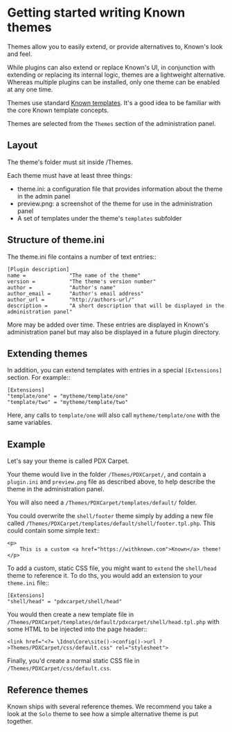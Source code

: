 # Getting started writing Known themes

Themes allow you to easily extend, or provide alternatives to, Known's look and feel.

While plugins can also extend or replace Known's UI, in conjunction with extending or replacing its internal logic,
themes are a lightweight alternative. Whereas multiple plugins can be installed, only one theme can be enabled at any
one time.

Themes use standard [Known templates](../templating/index.md). It's a good idea to be familiar with the
core Known template concepts.

Themes are selected from the `Themes` section of the administration panel.

## Layout

The theme's folder must sit inside /Themes.

Each theme must have at least three things:

* theme.ini: a configuration file that provides information about the theme in the admin panel
* preview.png: a screenshot of the theme for use in the administration panel
* A set of templates under the theme's `templates` subfolder

## Structure of theme.ini

The theme.ini file contains a number of text entries::

    [Plugin description]
    name =              "The name of the theme"
    version =           "The theme's version number"
    author =            "Author's name"
    author_email =      "Author's email address"
    author_url =        "http://authors-url/"
    description =       "A short description that will be displayed in the administration panel"

More may be added over time. These entries are displayed in Known's administration panel but may also be displayed in
a future plugin directory.

## Extending themes

In addition, you can extend templates with entries in a special `[Extensions]` section. For example::

    [Extensions]
    "template/one" = "mytheme/template/one"
    "template/two" = "mytheme/template/two"

Here, any calls to `template/one` will also call `mytheme/template/one` with the same variables.

## Example

Let's say your theme is called PDX Carpet.

Your theme would live in the folder `/Themes/PDXCarpet/`, and contain a `plugin.ini` and `preview.png` file as described
above, to help describe the theme in the administration panel.

You will also need a `/Themes/PDXCarpet/templates/default/` folder.

You could overwrite the `shell/footer` theme simply by adding a new file called `/Themes/PDXCarpet/templates/default/shell/footer.tpl.php`. This could contain some simple text::

    <p>
        This is a custom <a href="https://withknown.com">Known</a> theme!
    </p>

To add a custom, static CSS file, you might want to `extend` the `shell/head` theme to reference it. To do ths, you would add an extension to your `theme.ini` file::

    [Extensions]
    "shell/head" = "pdxcarpet/shell/head"

You would then create a new template file in `/Themes/PDXCarpet/templates/default/pdxcarpet/shell/head.tpl.php` with some HTML to be injected into the page header::

    <link href="<?= \Idno\Core\site()->config()->url ?>Themes/PDXCarpet/css/default.css" rel="stylesheet">

Finally, you'd create a normal static CSS file in `/Themes/PDXCarpet/css/default.css`.

## Reference themes

Known ships with several reference themes. We recommend you take a look at the `Solo` theme to see how a simple alternative theme is put together.